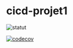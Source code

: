 # cicd-projet1

![statut](https://github.com/Yllenzen/cicd-projet1/actions/workflows/main.yml/badge.svg?event=push&branch=main)

[![codecov](https://codecov.io/gh/Yllenzen/cicd-projet1/branch/main/graph/badge.svg?token=G3A94W4IRU)](https://codecov.io/gh/Yllenzen/cicd-projet1)
